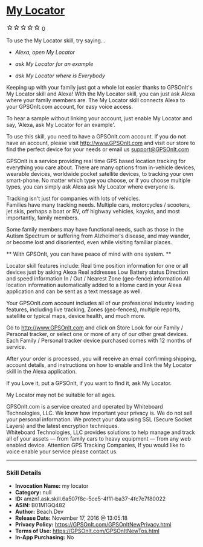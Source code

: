 # [My Locator](http://alexa.amazon.com/#skills/amzn1.ask.skill.6a507f8c-5ce5-4f11-ba37-4fc7e7f80022)
![0 stars](../../images/ic_star_border_black_18dp_1x.png)![0 stars](../../images/ic_star_border_black_18dp_1x.png)![0 stars](../../images/ic_star_border_black_18dp_1x.png)![0 stars](../../images/ic_star_border_black_18dp_1x.png)![0 stars](../../images/ic_star_border_black_18dp_1x.png) 0

To use the My Locator skill, try saying...

* *Alexa, open My Locator*

* *ask My Locator for an example*

* *ask My Locator where is Everybody*

Keeping up with your family just got a whole lot easier thanks to GPSOnIt's My Locator skill and Alexa!  With the My Locator skill, you can just ask Alexa where your family members are. The My Locator skill connects Alexa to your GPSOnIt.com account, for easy voice access.  

To hear a sample without linking your account, just enable My Locator and say, 'Alexa, ask My Locator for an example'.

To use this skill, you need to have a GPSOnIt.com account.  If you do not have an account, please visit http://www.GPSOnIt.com and visit our store to find the perfect device for your needs or email us support@GPSOnIt.com

GPSOnIt is a service providing real time GPS based location tracking for everything you care about.  There are many options from in-vehicle devices, wearable devices, worldwide pocket satellite devices, to tracking your own smart-phone.  No matter which type you choose, or if you choose multiple types, you can simply ask Alexa ask My Locator where everyone is.  

Tracking isn't just for companies with lots of vehicles.  
Families have many tracking needs.  Multiple cars, motorcycles / scooters, jet skis, perhaps a boat or RV, off highway vehicles, kayaks, and most importantly, family members. 

Some family members may have functional needs, such as those in the Autism Spectrum or suffering from Alzheimer's disease, and may wander, or become lost and disoriented, even while visiting familiar places.  

** With GPSOnIt, you can have peace of mind with one system. **

Locator skill features include:
    Real time position information for one or all devices just by asking Alexa
    Real addresses
    Low Battery status
    Direction and speed information 
    In / Out / Nearest Zone (geo-fence) information
    All location information automatically added to a Home card in your Alexa application and can be sent as a text message as well.

Your GPSOnIt.com account includes all of our professional industry leading features, including live tracking,  Zones (geo-fences), multiple reports, satellite or typical maps, device health, and much more.

Go to http://www.GPSOnIt.com and click on Store
Look for our Family / Personal tracker, or select one or more of any of our other great devices.
Each Family / Personal tracker device purchased comes with 12 months of service.

After your order is processed, you will receive an email confirming shipping, account details,  and instructions on how to enable and link the My Locator skill in the Alexa application.

If you Love it, put a GPSOnIt, if you want to find it, ask My Locator.

My Locator may not be suitable for all ages.

GPSOnIt.com is a service created and operated by Whiteboard Technologies, LLC.
We know how important your privacy is. We do not sell your personal information. We protect your data using SSL (Secure Socket Layers) and the latest encryption techniques.  
Whiteboard Technologies, LLC provides solutions to help manage and track all of your assets — from family cars to heavy equipment — from any web enabled device. Attention GPS Tracking Companies, If you would like to voice enable your service please contact us.

***

### Skill Details

* **Invocation Name:** my locator
* **Category:** null
* **ID:** amzn1.ask.skill.6a507f8c-5ce5-4f11-ba37-4fc7e7f80022
* **ASIN:** B01M1GQ482
* **Author:** Beach.Dev
* **Release Date:** November 17, 2016 @ 13:05:18
* **Privacy Policy:** https://GPSOnIt.com/GPSOnItNewPrivacy.html
* **Terms of Use:** https://GPSOnIt.com/GPSOnItNewTos.html
* **In-App Purchasing:** No
